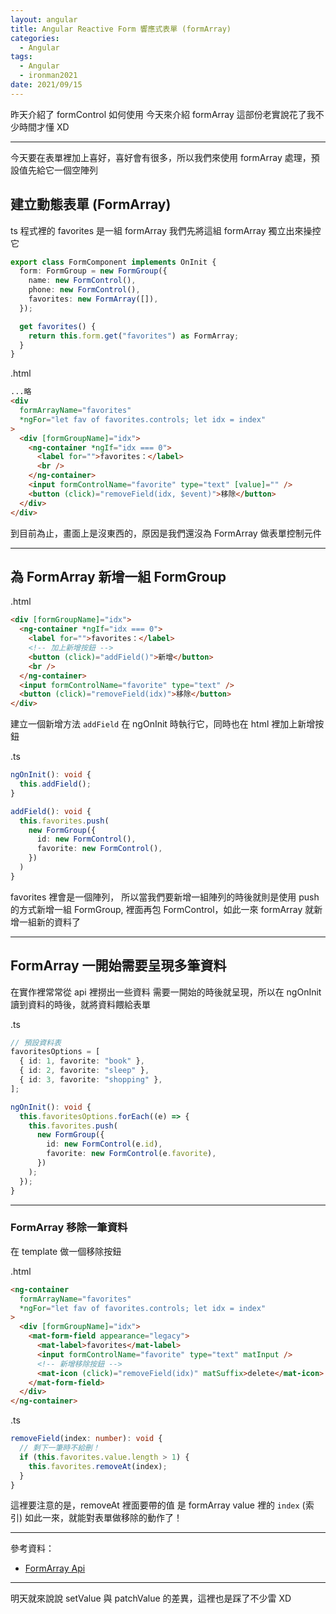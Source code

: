 ```yaml
---
layout: angular
title: Angular Reactive Form 響應式表單 (formArray)
categories:
  - Angular
tags:
  - Angular
  - ironman2021
date: 2021/09/15
---
```


昨天介紹了 formControl 如何使用
今天來介紹 formArray
這部份老實說花了我不少時間才懂 XD

---

今天要在表單裡加上喜好，喜好會有很多，所以我們來使用 formArray 處理，預設值先給它一個空陣列

## 建立動態表單 (FormArray)

ts 程式裡的 favorites 是一組 formArray
我們先將這組 formArray 獨立出來操控它

```ts
export class FormComponent implements OnInit {
  form: FormGroup = new FormGroup({
    name: new FormControl(),
    phone: new FormControl(),
    favorites: new FormArray([]),
  });

  get favorites() {
    return this.form.get("favorites") as FormArray;
  }
}
```

.html

```html
...略
<div
  formArrayName="favorites"
  *ngFor="let fav of favorites.controls; let idx = index"
>
  <div [formGroupName]="idx">
    <ng-container *ngIf="idx === 0">
      <label for="">favorites：</label>
      <br />
    </ng-container>
    <input formControlName="favorite" type="text" [value]="" />
    <button (click)="removeField(idx, $event)">移除</button>
  </div>
</div>
```

到目前為止，畫面上是沒東西的，原因是我們還沒為 FormArray 做表單控制元件

---

## 為 FormArray 新增一組 FormGroup

.html

```html
<div [formGroupName]="idx">
  <ng-container *ngIf="idx === 0">
    <label for="">favorites：</label>
    <!-- 加上新增按鈕 -->
    <button (click)="addField()">新增</button>
    <br />
  </ng-container>
  <input formControlName="favorite" type="text" />
  <button (click)="removeField(idx)">移除</button>
</div>
```

建立一個新增方法 `addField` 在 ngOnInit 時執行它，同時也在 html 裡加上新增按鈕

.ts

```ts
ngOnInit(): void {
  this.addField();
}

addField(): void {
  this.favorites.push(
    new FormGroup({
      id: new FormControl(),
      favorite: new FormControl(),
    })
  )
}
```

favorites 裡會是一個陣列，
所以當我們要新增一組陣列的時後就則是使用 push 的方式新增一組 FormGroup, 裡面再包 FormControl，如此一來 formArray 就新增一組新的資料了

---

## FormArray 一開始需要呈現多筆資料

在實作裡常常從 api 裡撈出一些資料 需要一開始的時後就呈現，所以在 ngOnInit 讀到資料的時後，就將資料餵給表單

.ts

```ts
// 預設資料表
favoritesOptions = [
  { id: 1, favorite: "book" },
  { id: 2, favorite: "sleep" },
  { id: 3, favorite: "shopping" },
];

ngOnInit(): void {
  this.favoritesOptions.forEach((e) => {
    this.favorites.push(
      new FormGroup({
        id: new FormControl(e.id),
        favorite: new FormControl(e.favorite),
      })
    );
  });
}
```

---

### FormArray 移除一筆資料

在 template 做一個移除按鈕

.html

```html
<ng-container
  formArrayName="favorites"
  *ngFor="let fav of favorites.controls; let idx = index"
>
  <div [formGroupName]="idx">
    <mat-form-field appearance="legacy">
      <mat-label>favorites</mat-label>
      <input formControlName="favorite" type="text" matInput />
      <!-- 新增移除按鈕 -->
      <mat-icon (click)="removeField(idx)" matSuffix>delete</mat-icon>
    </mat-form-field>
  </div>
</ng-container>
```

.ts

```ts
removeField(index: number): void {
  // 剩下一筆時不給刪！
  if (this.favorites.value.length > 1) {
    this.favorites.removeAt(index);
  }
}
```

這裡要注意的是，removeAt 裡面要帶的值 是 formArray value 裡的 `index` (索引)
如此一來，就能對表單做移除的動作了！

---

參考資料：

- [FormArray Api](https://angular.tw/api/forms/FormArray)

---

明天就來說說 setValue 與 patchValue 的差異，這裡也是踩了不少雷 XD
